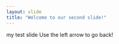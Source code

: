 ```yaml
---
layout: slide
title: "Welcome to our second slide!"
---
```

my test slide
Use the left arrow to go back!
